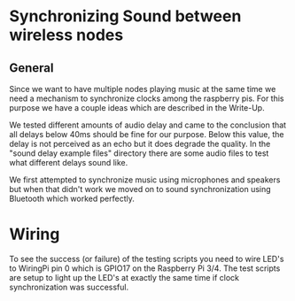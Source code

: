 # Synchronizing Sound between wireless nodes

## General

Since we want to have multiple nodes playing music at the same time we need a mechanism to synchronize clocks among the raspberry pis. For this purpose we have a 
couple ideas which are described in the Write-Up. 

We tested different amounts of audio delay and came to the conclusion that all delays below 40ms should be fine for our purpose. Below this value, the delay is not 
perceived as an echo but it does degrade the quality. In the "sound delay example files" directory there are some audio files to test what different delays sound like.

We first attempted to synchronize music using microphones and speakers but when that didn't work we moved on to sound synchronization using Bluetooth which worked perfectly.


# Wiring
To see the success (or failure) of the testing scripts you need to wire LED's to WiringPi pin 0 which is GPIO17 on the Raspberry Pi 3/4. The test scripts are setup to light up the LED's at exactly the same time if clock synchronization was successful.
